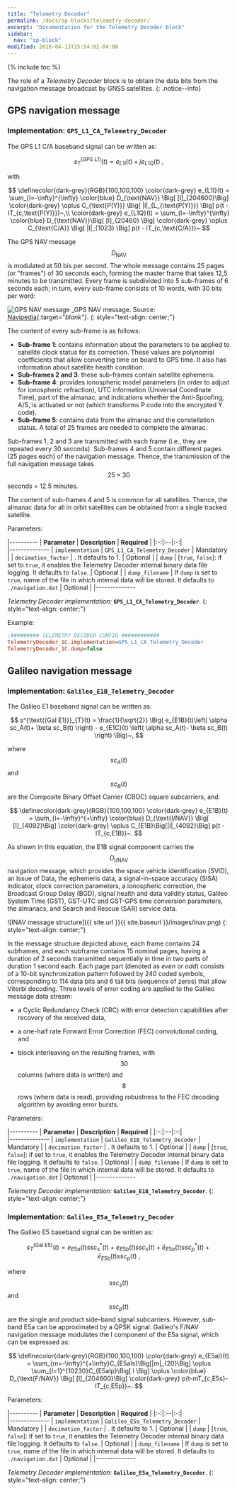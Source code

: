 ```yaml
---
title: "Telemetry Decoder"
permalink: /docs/sp-blocks/telemetry-decoder/
excerpt: "Documentation for the Telemetry Decoder block"
sidebar:
  nav: "sp-block"
modified: 2016-04-13T15:54:02-04:00
---
```


{% include toc %}

The role of a _Telemetry Decoder_ block is to obtain the data bits from the navigation message broadcast by GNSS satellites.
{: .notice--info}

## GPS navigation message



### Implementation: `GPS_L1_CA_Telemetry_Decoder`

The GPS L1 C/A baseband signal can be written as:

$$ s^{\text{(GPS L1)}}_{T}(t)=e_{L1I}(t) + j e_{L1Q}(t)~,$$

with

$$ \definecolor{dark-grey}{RGB}{100,100,100} \color{dark-grey} e_{L1I}(t) =  \sum_{l=-\infty}^{\infty} \color{blue} D_{\text{NAV}} \Big[ [l]_{204600}\Big] \color{dark-grey} \oplus C_{\text{P(Y)}} \Big[ |l|_{L_{\text{P(Y)}}} \Big]   p(t -  lT_{c,\text{P(Y)}})~,\\
\color{dark-grey} e_{L1Q}(t) = \sum_{l=-\infty}^{\infty} \color{blue} D_{\text{NAV}}\Big[ [l]_{20460}  \Big] \color{dark-grey} \oplus   C_{\text{C/A}}  \Big[ |l|_{1023} \Big] p(t - lT_{c,\text{C/A}})~ $$

The GPS NAV message $$ D_{\text{NAV}} $$ is modulated at 50 bis per second. The whole message contains 25 pages (or "frames") of 30 seconds each, forming the master frame that takes 12,5 minutes to be transmitted. Every frame is subdivided into 5 sub-frames of 6 seconds each; in turn, every sub-frame consists of 10 words, with 30 bits per word:

![GPS NAV message](http://www.navipedia.net/images/f/fe/Navigation_Message.png)
_GPS NAV message. Source: [Navipedia](http://www.navipedia.net/index.php/GPS_Navigation_Message){:target="_blank"}_.
{: style="text-align: center;"}

The content of every sub-frame is as follows:

* **Sub-frame 1**: contains information about the parameters to be applied to satellite clock status for its correction. These values are polynomial coefficients that allow converting time on board to GPS time. It also has information about satellite health condition.
* **Sub-frames 2 and 3**: these sub-frames contain satellite ephemeris.
* **Sub-frame 4**: provides ionospheric model parameters (in order to adjust for ionospheric refraction), UTC information (Universal Coordinate Time), part of the almanac, and indications whether the Anti-Spoofing, A/S, is activated or not (which transforms P code into the encrypted Y code).
* **Sub-frame 5**: contains data from the almanac and the constellation status. A total of 25 frames are needed to complete the almanac.

Sub-frames 1, 2 and 3 are transmitted with each frame (i.e., they are repeated every 30 seconds). Sub-frames 4 and 5 contain different pages (25 pages each) of the navigation message. Thence, the transmission of the full navigation message takes $$ 25 \times 30 $$ seconds = 12.5 minutes.


The content of sub-frames 4 and 5 is common for all satellites. Thence, the almanac data for all in orbit satellites can be obtained from a single tracked satellite.

Parameters:

|----------
|  **Parameter**  |  **Description** | **Required** |
|:-:|:--|:-:|    
|--------------
| `implementation` | `GPS_L1_CA_Telemetry_Decoder` | Mandatory |
| `decimation_factor` |  . It defaults to 1. | Optional |
| `dump` |  [`true`, `false`]: if set to `true`, it enables the Telemetry Decoder internal binary data file logging. It defaults to `false`. | Optional |
| `dump_filename` |  If `dump` is set to `true`, name of the file in which internal data will be stored. It defaults to `./navigation.dat` | Optional |
|--------------

  _Telemetry Decoder implementation:_ **`GPS_L1_CA_Telemetry_Decoder`**.
  {: style="text-align: center;"}

Example:

```ini
;######### TELEMETRY DECODER CONFIG ############
TelemetryDecoder_1C.implementation=GPS_L1_CA_Telemetry_Decoder
TelemetryDecoder_1C.dump=false
```

## Galileo navigation message

### Implementation: `Galileo_E1B_Telemetry_Decoder`

The Galileo E1 baseband signal can be written as:

$$ s^{\text{(Gal E1)}}_{T}(t) = \frac{1}{\sqrt{2}} \Big( e_{E1B}(t)\left( \alpha sc_A(t)+ \beta sc_B(t) \right) - e_{E1C}(t) \left( \alpha sc_A(t)- \beta  sc_B(t) \right) \Big)~, $$

where $$ sc_A(t) $$ and $$ sc_B(t) $$ are the Composite Binary Offset Carrier (CBOC) square subcarriers, and:

$$  \definecolor{dark-grey}{RGB}{100,100,100} \color{dark-grey} e_{E1B}(t) = \sum_{l=-\infty}^{+\infty} \color{blue} D_{\text{I/NAV}} \Big[ [l]_{4092}\Big] \color{dark-grey} \oplus C_{E1B}\Big[|l|_{4092}\Big] p(t - lT_{c,E1B})~. $$

As shown in this equation, the E1B signal component carries the
$$ D_{\text{I/NAV}} $$ navigation message, which provides the space vehicle
identification (SVID), an Issue of Data, the ephemeris data, a
signal-in-space accuracy (SISA) indicator, clock correction parameters,
a ionospheric correction, the Broadcast Group Delay (BGD), signal health
and data validity status, Galileo System Time (GST), GST-UTC and GST-GPS
time conversion parameters, the almanacs, and Search and Rescue (SAR)
service data.

![INAV message structure]({{ site.url }}{{ site.baseurl }}/images/inav.png)
{: style="text-align: center;"}

In the message structure depicted above,
each frame contains 24 subframes, and each subframe contains 15 nominal
pages, having a duration of 2 seconds transmitted sequentially in time
in two parts of duration 1 second each. Each page part (denoted as
*even* or *odd*) consists of a 10-bit synchronization pattern followed
by 240 coded symbols, corresponding to 114 data bits and 6 tail bits
(sequence of zeros) that allow Viterbi decoding. Three levels of error
coding are applied to the Galileo message data stream:

-   a Cyclic Redundancy Check (CRC) with error detection capabilities
    after recovery of the received data,

-   a one-half rate Forward Error Correction (FEC) convolutional coding,
    and

-   block interleaving on the resulting frames, with $$ 30 $$ columns (where
    data is written) and $$ 8 $$ rows (where data is read), providing
    robustness to the FEC decoding algorithm by avoiding error bursts.

Parameters:

|----------
|  **Parameter**  |  **Description** | **Required** |
|:-:|:--|:-:|    
|--------------
| `implementation` | `Galileo_E1B_Telemetry_Decoder` | Mandatory |
| `decimation_factor` |  . It defaults to 1. | Optional |
| `dump` |  [`true`, `false`]: if set to `true`, it enables the Telemetry Decoder internal binary data file logging. It defaults to `false`. | Optional |
| `dump_filename` |  If `dump` is set to `true`, name of the file in which internal data will be stored. It defaults to `./navigation.dat` | Optional |
|--------------

  _Telemetry Decoder implementation:_ **`Galileo_E1B_Telemetry_Decoder`**.
  {: style="text-align: center;"}


### Implementation: `Galileo_E5a_Telemetry_Decoder`

The Galileo E5 baseband signal can be written as:

$$ s^{\text{(Gal E5)}}_{T}(t) = e_{E5a}(t) ssc_s^{*}(t)+ e_{E5b}(t) ssc_s(t) +\bar{e}_{E5a}(t)ssc_p^{*}(t)+\bar{e}_{E5b}(t)ssc_p(t)~, $$

where $$ ssc_s(t) $$ and $$ ssc_p(t) $$ are the single and product side–band signal subcarriers. However, sub-band E5a can be approximated by a QPSK signal. Galileo's F/NAV navigation message modulates the I component of the E5a signal, which can be expressed as:

$$ \definecolor{dark-grey}{RGB}{100,100,100} \color{dark-grey} e_{E5aI}(t) =  \sum_{m=-\infty}^{+\infty}C_{E5aIs}\Big[|m|_{20}\Big] \oplus \sum_{l=1}^{10230}C_{E5aIp}\Big[ l \Big] \oplus \color{blue} D_{\text{F/NAV}} \Big[ [l]_{204600}\Big]  \color{dark-grey} p(t-mT_{c,E5s}-lT_{c,E5p})~. $$


Parameters:


|----------
|  **Parameter**  |  **Description** | **Required** |
|:-:|:--|:-:|    
|--------------
| `implementation` | `Galileo_E5a_Telemetry_Decoder` | Mandatory |
| `decimation_factor` |  . It defaults to 1. | Optional |
| `dump` |  [`true`, `false`]: if set to `true`, it enables the Telemetry Decoder internal binary data file logging. It defaults to `false`. | Optional |
| `dump_filename` |  If `dump` is set to `true`, name of the file in which internal data will be stored. It defaults to `./navigation.dat` | Optional |
|--------------

  _Telemetry Decoder implementation:_ **`Galileo_E5a_Telemetry_Decoder`**.
  {: style="text-align: center;"}
